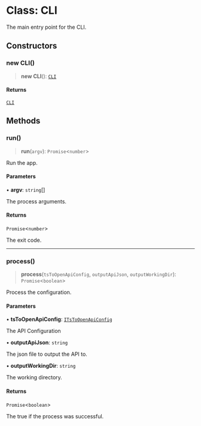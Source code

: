 # Class: CLI

The main entry point for the CLI.

## Constructors

### new CLI()

> **new CLI**(): [`CLI`](CLI.md)

#### Returns

[`CLI`](CLI.md)

## Methods

### run()

> **run**(`argv`): `Promise`\<`number`\>

Run the app.

#### Parameters

• **argv**: `string`[]

The process arguments.

#### Returns

`Promise`\<`number`\>

The exit code.

***

### process()

> **process**(`tsToOpenApiConfig`, `outputApiJson`, `outputWorkingDir`): `Promise`\<`boolean`\>

Process the configuration.

#### Parameters

• **tsToOpenApiConfig**: [`ITsToOpenApiConfig`](../interfaces/ITsToOpenApiConfig.md)

The API Configuration

• **outputApiJson**: `string`

The json file to output the API to.

• **outputWorkingDir**: `string`

The working directory.

#### Returns

`Promise`\<`boolean`\>

The true if the process was successful.
